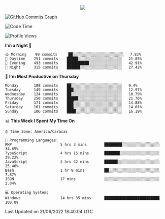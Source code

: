 <p align="center">
  <a href="http://www.github.com/thevacs">
    <img src="https://github-readme-streak-stats.herokuapp.com/?user=thevacs&stroke=ffffff&background=1c1917&ring=0891b2&fire=0891b2&currStreakNum=ffffff&currStreakLabel=0891b2&sideNums=ffffff&sideLabels=ffffff&dates=ffffff&hide_border=true" />
  </a>
  
  <a href="http://www.github.com/thevacs"><img src="https://activity-graph.herokuapp.com/graph?username=thevacs&bg_color=1c1917&color=ffffff&line=0891b2&point=ffffff&area_color=1c1917&area=true&hide_border=true&custom_title=GitHub%20Commits%20Graph" alt="GitHub Commits Graph" /></a>
  
  <!--START_SECTION:waka-->
![Code Time](http://img.shields.io/badge/Code%20Time-0%20secs-blue)

![Profile Views](http://img.shields.io/badge/Profile%20Views-6-blue)

**I'm a Night 🦉** 

```text
🌞 Morning    90 commits     ██░░░░░░░░░░░░░░░░░░░░░░░   7.83% 
🌆 Daytime    251 commits    █████░░░░░░░░░░░░░░░░░░░░   21.85% 
🌃 Evening    493 commits    ██████████░░░░░░░░░░░░░░░   42.91% 
🌙 Night      315 commits    ██████░░░░░░░░░░░░░░░░░░░   27.42%

```
📅 **I'm Most Productive on Thursday** 

```text
Monday       108 commits    ██░░░░░░░░░░░░░░░░░░░░░░░   9.4% 
Tuesday      149 commits    ███░░░░░░░░░░░░░░░░░░░░░░   12.97% 
Wednesday    124 commits    ██░░░░░░░░░░░░░░░░░░░░░░░   10.79% 
Thursday     250 commits    █████░░░░░░░░░░░░░░░░░░░░   21.76% 
Friday       171 commits    ███░░░░░░░░░░░░░░░░░░░░░░   14.88% 
Saturday     161 commits    ███░░░░░░░░░░░░░░░░░░░░░░   14.01% 
Sunday       186 commits    ████░░░░░░░░░░░░░░░░░░░░░   16.19%

```


📊 **This Week I Spent My Time On** 

```text
⌚︎ Time Zone: America/Caracas

💬 Programming Languages: 
PHP                      5 hrs 3 mins        ████████░░░░░░░░░░░░░░░░░   34.65% 
TypeScript               4 hrs 15 mins       ███████░░░░░░░░░░░░░░░░░░   29.22% 
JavaScript               3 hrs 42 mins       ██████░░░░░░░░░░░░░░░░░░░   25.46% 
Bash                     1 hr 8 mins         ██░░░░░░░░░░░░░░░░░░░░░░░   7.87% 
JSON                     17 mins             ░░░░░░░░░░░░░░░░░░░░░░░░░   2.04%

💻 Operating System: 
Windows                  14 hrs 35 mins      █████████████████████████   100.0%

```


 Last Updated on 21/06/2022 18:40:04 UTC
<!--END_SECTION:waka-->
</p>

